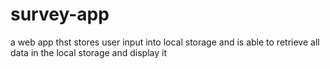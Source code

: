 # survey-app
a web app thst stores user input into local storage and is able to retrieve all data in the local storage and display it
